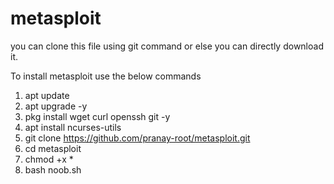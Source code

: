 # metasploit

you can clone this file using git command
or else you can directly download it.

To install metasploit use the below commands

1. apt update
2. apt upgrade -y
3. pkg install wget curl openssh git -y
4. apt install ncurses-utils
5. git clone https://github.com/pranay-root/metasploit.git
6. cd metasploit
7. chmod +x *
8. bash noob.sh
